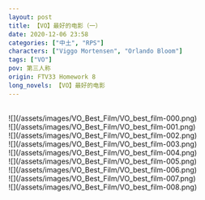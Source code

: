 ```yaml
---
layout: post
title: 【VO】最好的电影（一）
date: 2020-12-06 23:58
categories: ["中土", "RPS"]
characters: ["Viggo Mortensen", "Orlando Bloom"]
tags: ["VO"]
pov: 第三人称
origin: FTV33 Homework 8
long_novels: 【VO】最好的电影
---
```


<br>
![](/assets/images/VO_Best_Film/VO_best_film-000.png)
<br>
![](/assets/images/VO_Best_Film/VO_best_film-001.png)
<br>
![](/assets/images/VO_Best_Film/VO_best_film-002.png)
<br>
![](/assets/images/VO_Best_Film/VO_best_film-003.png)
<br>
![](/assets/images/VO_Best_Film/VO_best_film-004.png)
<br>
![](/assets/images/VO_Best_Film/VO_best_film-005.png)
<br>
![](/assets/images/VO_Best_Film/VO_best_film-006.png)
<br>
![](/assets/images/VO_Best_Film/VO_best_film-007.png)
<br>
![](/assets/images/VO_Best_Film/VO_best_film-008.png)
